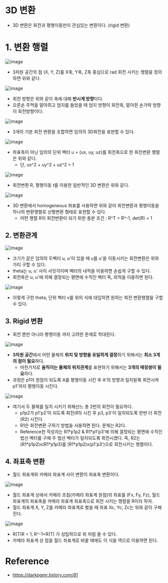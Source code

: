# 3D 변환
- 3D 변환은 회전과 평행이동만이 관심있는 변환이다. (rigid 변환)

# 1. 변환 행렬
![image](https://user-images.githubusercontent.com/69780812/146499824-71d20389-0401-4bc6-adab-f83f7ea1c209.png)
- 3차원 공간의 점 (X, Y, Z)를 X축, Y축, Z축 중심으로 rad 회전 시키는 행렬을 정의하면 위와 같다.

![image](https://user-images.githubusercontent.com/69780812/146499882-50b2a1b8-2584-4811-bf63-f022fb654b71.png)
- 회전 방향은 위와 같이 축에 대해 **반시계 방향**이다.
- 오른손 주먹을 말아쥐고 엄지를 들었을 때 엄지 방향이 회전축, 말아쥔 손가락 방향이 회전방향이다.

![image](https://user-images.githubusercontent.com/69780812/146499979-ab8ecdcc-12ce-4919-9136-15cd05394ecc.png)
- 3개의 기본 회전 변환을 조합하면 임의의 3D회전을 표현할 수 있다.

![image](https://user-images.githubusercontent.com/69780812/146500025-c431be5a-3176-40e8-ac5a-736c113123be.png)
- 좌표축이 아닌 임의의 단위 벡터 u = (ux, uy, uz)를 회전축으로 한 회전변환 행렬은 위와 같다.
  - 단, ux^2 + uy^2 + uz^2 = 1

![image](https://user-images.githubusercontent.com/69780812/146500149-55560cfd-9666-4f3b-b297-3b507ee76b9a.png)
- 회전변환 R, 평행이동 t를 이용한 일반적인 3D 변환은 위와 같다.

![image](https://user-images.githubusercontent.com/69780812/146500185-8927014e-b812-4b2f-9b7d-1c27c5ad109e.png)
- 3D 변환에서 homogeneous 좌표를 사용하면 위와 같이 회전변환과 평행이동을 하나의 변환행렬로 선형변환 형태로 표현할 수 있다.
  - 어떤 행렬 R이 회전변환이 되기 위한 충분 조건 : R^T = R^-1, det(R) = 1

## 2. 변환관계
![image](https://user-images.githubusercontent.com/69780812/146500418-866dc94f-f142-499f-b080-0d0b782389de.png)
- 크기가 같은 임의의 두벡터 u, u'이 있을 때 u를 u'을 이동시키는 회전변환은 위와 가티 구할 수 있다.
- theta는 u, u' 사이 사잇각이며 벡터의 내적을 이용하면 손쉽게 구할 수 있다.
- 회전축은 u, u'에 의해 결정되는 평면에 수직인 벡터 즉, 외적을 이용하면 된다.

![image](https://user-images.githubusercontent.com/69780812/146500614-6060a983-1a77-4699-8ca4-81ff9204191f.png)
- 이렇게 구한 theta, 단위 벡터 v를 위의 식에 대입하면 원하는 회전 변환행렬을 구할 수 있다.

## 3. Rigid 변환
- 회전 뿐만 아니라 평행이동 까지 고려한 문제로 학대된다.

![image](https://user-images.githubusercontent.com/69780812/146500871-3633e680-9160-4e2c-8ff5-b71d708c800b.png)
- **3차원 공간**에서 어떤 물체의 **위치 및 방향을 유일하게 결정**하기 위해서는 **최소 3개의 점이 필요**하다.
  - 마찬가지로 **움직이는 물체의 위치관계**를 표현하기 위해서는 **3개의 매칭쌍이 필요**하다.
- 과정은 p1이 원점이 되도록 A를 평행이동 시킨 후 A'의 방향과 일치됟록 회전시켜 p1'까지 평행이동 시킨다.

![image](https://user-images.githubusercontent.com/69780812/146501184-8b43d3bf-6f30-4b68-a22c-73b07b52e235.png)
- 여기서 두 물체를 일치 시키기 위해선느 총 2번의 회전이 필요하다.
  - p1p2가 p1'p2'이 되도록 회전(R1) 시킨 후 p3, p3'이 일치되도록 한번 더 회전(R2) 시킨다.
  - R1은 회전변환 구하기 방법을 사용하면 된다. 문제는 R2다.
  - Reference한 작성자는 R1\*p1p2 & R1*p1'p3'에 의해 결정되는 평면에 수직인 법선 벡터를 구해 두 법선 벡터가 일치되도록 회전시켰다. 즉, R2는 (R1\*p1p2)x(R1\*p1p3)를 (R1\*p1p2)x(p1'p3')으로 회전시키는 행렬이다.

## 4. 좌표축 변환
- 월드 좌표계와 카메라 좌표계 사이 변환이 좌표축 변환이다.

![image](https://user-images.githubusercontent.com/69780812/146510722-813e3176-03c1-4846-b95a-2fc71f9752d9.png)
- 월드 좌표계 상에서 카메라 초점(카메라 좌표계 원점)의 좌표를 (Fx, Fy, Fz), 월드 좌표계의 좌표축을 카메라 좌표계 좌표축으로 회전 시키는 행렬을 R이라 하자.
- 월드 좌표계 X, Y, Z를 카메라 좌표계로 봤을 때 좌표 Xc, Yc, Zc는 위와 같이 구해진다.

![image](https://user-images.githubusercontent.com/69780812/146510840-14bee729-fcbc-441c-9c02-eb3c39b180c0.png)
- R(T)R = 1, R^-1=R(T) 가 성립하므로 위 처럼 쓸 수 있다.
- 카메라 좌표계 상 점을 월드 좌표계로 바꿀 때에도 이 식을 역으로 이용하면 된다.

# Reference 
- https://darkpgmr.tistory.com/81